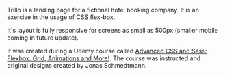 Trillo is a landing page for a fictional hotel booking company. It is an exercise in the usage of CSS flex-box.

It's layout is fully responsive for screens as small as 500px (smaller mobile coming in future update).



It was created during a Udemy course called
<a href="https://www.udemy.com/advanced-css-and-sass/">Advanced CSS and Sass: Flexbox, Grid, Animations and More!</a>.
The course was instructed and original designs created by Jonas Schmedtmann.
